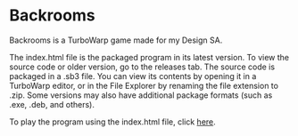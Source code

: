 # Backrooms
Backrooms is a TurboWarp game made for my Design SA.

The index.html file is the packaged program in its latest version.
To view the source code or older version, go to the releases tab.
The source code is packaged in a .sb3 file. You can view its contents by opening it in a TurboWarp editor, or in the File Explorer by renaming the file extension to .zip.
Some versions may also have additional package formats (such as .exe, .deb, and others).

To play the program using the index.html file, click [here](https://pazdedan.github.io/Backrooms/).
